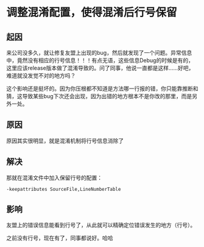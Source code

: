 # 调整混淆配置，使得混淆后行号保留

## 起因

来公司没多久，就让修复友盟上出现的bug，然后就发现了一个问题。异常信息中，竟然没有相应的行号信息！！！有点无语，这些信息Debug的时候是有的，这里应该release版本做了混淆导致的。问了同事，他说一直都是这样……好吧，难道就没发觉不对的地方吗？

这个影响还是挺坏的。因为你压根都不知道是方法哪一行报的错，你只能靠推断和猜，这导致某些bug下次还会出现，因为出错的地方根本不是你改的那里，而是另外一处。

## 原因

原因其实很明显，就是混淆机制将行号信息消除了

## 解决

那就在混淆文件中加入保留行号的配置：

```
-keepattributes SourceFile,LineNumberTable
```

## 影响
友盟上的错误信息能看到行号了，从此就可以精确定位错误发生的地方（行号）。

之前没有行号，现在有了，同事都说好。哈哈